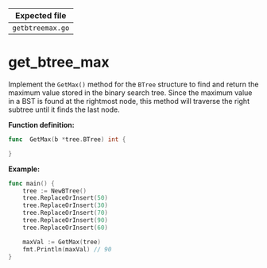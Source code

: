 | Expected file    |
| ---------------- |
| `getbtreemax.go` |

# get_btree_max

Implement the `GetMax()` method for the `BTree` structure to find and return the maximum value stored in the binary search tree. Since the maximum value in a BST is found at the rightmost node, this method will traverse the right subtree until it finds the last node.

**Function definition:**

```go
func  GetMax(b *tree.BTree) int {

}
```

**Example:**

```go
func main() {
    tree := NewBTree()
    tree.ReplaceOrInsert(50)
    tree.ReplaceOrInsert(30)
    tree.ReplaceOrInsert(70)
    tree.ReplaceOrInsert(90)
    tree.ReplaceOrInsert(60)

    maxVal := GetMax(tree)
    fmt.Println(maxVal) // 90
}
```
